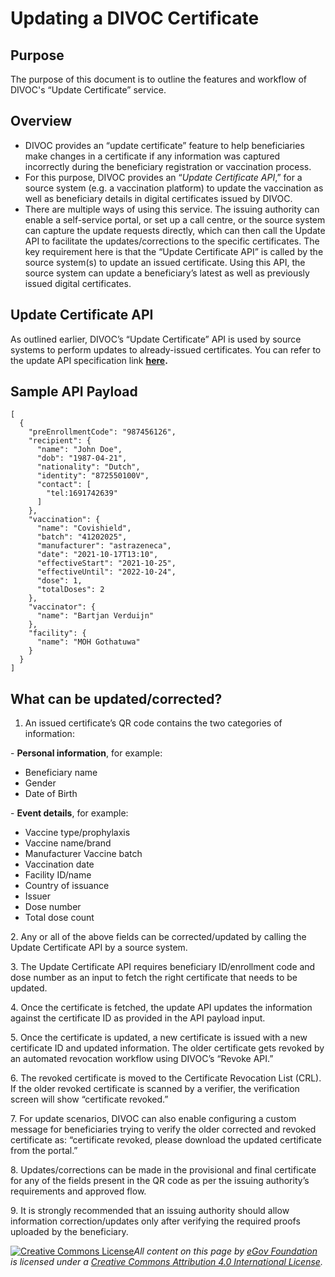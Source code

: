 # Updating a DIVOC Certificate

## Purpose&#x20;

The purpose of this document is to outline the features and workflow of DIVOC's “Update Certificate” service.

## **Overview**

* DIVOC provides an “update certificate” feature to help beneficiaries make changes in a certificate if any information was captured incorrectly during the beneficiary registration or vaccination process.&#x20;
* For this purpose, DIVOC provides an “_Update Certificate API_,” for a source system (e.g. a vaccination platform) to update the vaccination as well as beneficiary details in digital certificates issued by DIVOC.
* There are multiple ways of using this service. The issuing authority can enable a self-service portal, or set up a call centre, or the source system can capture the update requests directly, which can then call the Update API to facilitate the updates/corrections to the specific certificates. The key requirement here is that the “Update Certificate API” is called by the source system(s) to update an issued certificate. Using this API, the source system can update a beneficiary’s latest as well as previously issued digital certificates.

## **Update Certificate API**

As outlined earlier, DIVOC’s “Update Certificate” API is used by source systems to perform updates to already-issued certificates. You can refer to the update API specification link [**here**](https://github.com/egovernments/DIVOC/blob/main/interfaces/vaccination-api.yaml#L722)**.**

## **Sample API Payload**

```
[
  {
    "preEnrollmentCode": "987456126",
    "recipient": {
      "name": "John Doe",  
      "dob": "1987-04-21",
      "nationality": "Dutch",
      "identity": "872550100V",
      "contact": [
        "tel:1691742639"
      ]
    },
    "vaccination": {
      "name": "Covishield",
      "batch": "41202025",
      "manufacturer": "astrazeneca",
      "date": "2021-10-17T13:10",
      "effectiveStart": "2021-10-25",
      "effectiveUntil": "2022-10-24",
      "dose": 1,
      "totalDoses": 2
    },
    "vaccinator": {
      "name": "Bartjan Verduijn"
    },
    "facility": {
      "name": "MOH Gothatuwa"
    }
  }
]
```

## **What can be updated/corrected?**

1. An issued certificate’s QR code contains the two categories of information:

&#x20; \- **Personal information**, for example:

* Beneficiary name&#x20;
* Gender&#x20;
* Date of Birth

&#x20; \- **Event details**, for example:&#x20;

* Vaccine type/prophylaxis&#x20;
* Vaccine name/brand&#x20;
* Manufacturer Vaccine batch&#x20;
* Vaccination date&#x20;
* Facility ID/name&#x20;
* Country of issuance&#x20;
* Issuer&#x20;
* Dose number&#x20;
* Total dose count

2\. Any or all of the above fields can be corrected/updated by calling the Update Certificate API by a source system.&#x20;

3\. The Update Certificate API requires beneficiary ID/enrollment code and dose number as an input to fetch the right certificate that needs to be updated.&#x20;

4\. Once the certificate is fetched, the update API updates the information against the certificate ID as provided in the API payload input.&#x20;

5\. Once the certificate is updated, a new certificate is issued with a new certificate ID and updated information. The older certificate gets revoked by an automated revocation workflow using DIVOC’s “Revoke API.”&#x20;

6\. The revoked certificate is moved to the Certificate Revocation List (CRL). If the older revoked certificate is scanned by a verifier, the verification screen will show “certificate revoked.”&#x20;

7\. For update scenarios, DIVOC can also enable configuring a custom message for beneficiaries trying to verify the older corrected and revoked certificate as: “certificate revoked, please download the updated certificate from the portal.”&#x20;

8\. Updates/corrections can be made in the provisional and final certificate for any of the fields present in the QR code as per the issuing authority’s requirements and approved flow.&#x20;

9\. It is strongly recommended that an issuing authority should allow information correction/updates only after verifying the required proofs uploaded by the beneficiary.



[![Creative Commons License](https://i.creativecommons.org/l/by/4.0/80x15.png)](http://creativecommons.org/licenses/by/4.0/)_All content on this page by_ [_eGov Foundation_](https://egov.org.in/) _is licensed under a_ [_Creative Commons Attribution 4.0 International License_](http://creativecommons.org/licenses/by/4.0/)_._
